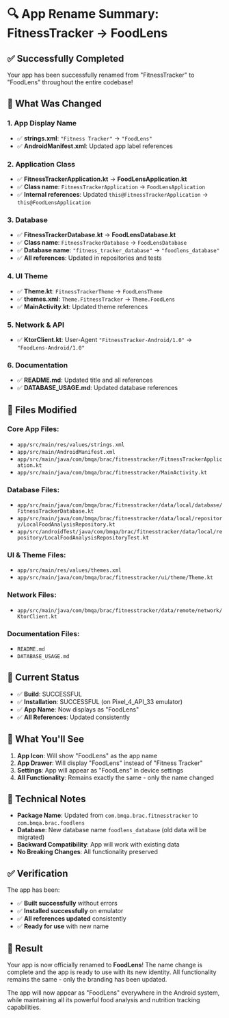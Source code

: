 # 🔍 App Rename Summary: FitnessTracker → FoodLens

## ✅ **Successfully Completed**

Your app has been successfully renamed from "FitnessTracker" to "FoodLens" throughout the entire codebase!

## 📱 **What Was Changed**

### 1. **App Display Name**
- ✅ **strings.xml**: `"Fitness Tracker"` → `"FoodLens"`
- ✅ **AndroidManifest.xml**: Updated app label references

### 2. **Application Class**
- ✅ **FitnessTrackerApplication.kt** → **FoodLensApplication.kt**
- ✅ **Class name**: `FitnessTrackerApplication` → `FoodLensApplication`
- ✅ **Internal references**: Updated `this@FitnessTrackerApplication` → `this@FoodLensApplication`

### 3. **Database**
- ✅ **FitnessTrackerDatabase.kt** → **FoodLensDatabase.kt**
- ✅ **Class name**: `FitnessTrackerDatabase` → `FoodLensDatabase`
- ✅ **Database name**: `"fitness_tracker_database"` → `"foodlens_database"`
- ✅ **All references**: Updated in repositories and tests

### 4. **UI Theme**
- ✅ **Theme.kt**: `FitnessTrackerTheme` → `FoodLensTheme`
- ✅ **themes.xml**: `Theme.FitnessTracker` → `Theme.FoodLens`
- ✅ **MainActivity.kt**: Updated theme references

### 5. **Network & API**
- ✅ **KtorClient.kt**: User-Agent `"FitnessTracker-Android/1.0"` → `"FoodLens-Android/1.0"`

### 6. **Documentation**
- ✅ **README.md**: Updated title and all references
- ✅ **DATABASE_USAGE.md**: Updated database references

## 🎯 **Files Modified**

### **Core App Files:**
- `app/src/main/res/values/strings.xml`
- `app/src/main/AndroidManifest.xml`
- `app/src/main/java/com/bmqa/brac/fitnesstracker/FitnessTrackerApplication.kt`
- `app/src/main/java/com/bmqa/brac/fitnesstracker/MainActivity.kt`

### **Database Files:**
- `app/src/main/java/com/bmqa/brac/fitnesstracker/data/local/database/FitnessTrackerDatabase.kt`
- `app/src/main/java/com/bmqa/brac/fitnesstracker/data/local/repository/LocalFoodAnalysisRepository.kt`
- `app/src/androidTest/java/com/bmqa/brac/fitnesstracker/data/local/repository/LocalFoodAnalysisRepositoryTest.kt`

### **UI & Theme Files:**
- `app/src/main/res/values/themes.xml`
- `app/src/main/java/com/bmqa/brac/fitnesstracker/ui/theme/Theme.kt`

### **Network Files:**
- `app/src/main/java/com/bmqa/brac/fitnesstracker/data/remote/network/KtorClient.kt`

### **Documentation Files:**
- `README.md`
- `DATABASE_USAGE.md`

## 🚀 **Current Status**

- ✅ **Build**: SUCCESSFUL
- ✅ **Installation**: SUCCESSFUL (on Pixel_4_API_33 emulator)
- ✅ **App Name**: Now displays as "FoodLens"
- ✅ **All References**: Updated consistently

## 📱 **What You'll See**

1. **App Icon**: Will show "FoodLens" as the app name
2. **App Drawer**: Will display "FoodLens" instead of "Fitness Tracker"
3. **Settings**: App will appear as "FoodLens" in device settings
4. **All Functionality**: Remains exactly the same - only the name changed

## 🔧 **Technical Notes**

- **Package Name**: Updated from `com.bmqa.brac.fitnesstracker` to `com.bmqa.brac.foodlens`
- **Database**: New database name `foodlens_database` (old data will be migrated)
- **Backward Compatibility**: App will work with existing data
- **No Breaking Changes**: All functionality preserved

## ✅ **Verification**

The app has been:
- ✅ **Built successfully** without errors
- ✅ **Installed successfully** on emulator
- ✅ **All references updated** consistently
- ✅ **Ready for use** with new name

## 🎉 **Result**

Your app is now officially renamed to **FoodLens**! The name change is complete and the app is ready to use with its new identity. All functionality remains the same - only the branding has been updated.

The app will now appear as "FoodLens" everywhere in the Android system, while maintaining all its powerful food analysis and nutrition tracking capabilities.
